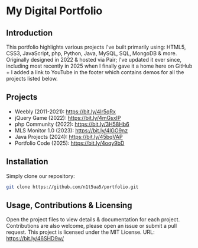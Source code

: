 # My Digital Portfolio

## Introduction

This portfolio highlights various projects I've built primarily using: HTML5, CSS3, JavaScript, php, Python, Java, MySQL, SQL, MongoDB & more. Originally designed in 2022 & hosted via Pair; I've updated it ever since, including most recently in 2025 when I finally gave it a home here on GitHub + I added a link to YouTube in the footer which contains demos for all the projects listed below.

## Projects

- Weebly (2011-2021): https://bit.ly/4lr5qRx
- jQuery Game (2022): https://bit.ly/4mGsxIP
- php Community (2022): https://bit.ly/3H58Hb6
- MLS Monitor 1.0 (2023): https://bit.ly/4lGO9nz
- Java Projects (2024): https://bit.ly/45bqVAP
- Portfolio Code (2025): https://bit.ly/4oqy9bD

## Installation

Simply clone our repository:

```bash
git clone https://github.com/n1t5ua5/portfolio.git
```

## Usage, Contributions & Licensing

Open the project files to view details & documentation for each project. Contributions are also welcome, please open an issue or submit a pull request. This project is licensed under the MIT License. URL: https://bit.ly/46SHD9w/
